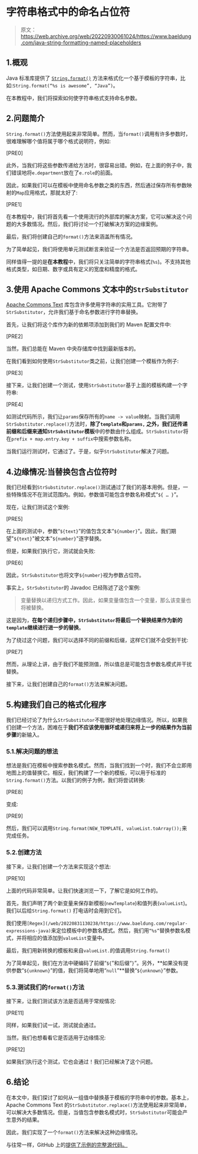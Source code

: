 # 字符串格式中的命名占位符

> 原文：<https://web.archive.org/web/20220930061024/https://www.baeldung.com/java-string-formatting-named-placeholders>

## 1.概观

Java 标准库提供了 [`String.format()`](/web/20220831130238/https://www.baeldung.com/string/format) 方法来格式化一个基于模板的字符串，比如:`String.format(“%s is awesome”, “Java”)`。

在本教程中，我们将探索如何使字符串格式支持命名参数。

## 2.问题简介

`String.format()`方法使用起来非常简单。然而，当`format()`调用有许多参数时，很难理解哪个值将属于哪个格式说明符，例如:

[PRE0]

此外，当我们将这些参数传递给方法时，很容易出错。例如，在上面的例子中，我们错误地将`e.department`放在了`e.role`的前面。

因此，如果我们可以在模板中使用命名参数之类的东西，然后通过保存所有参数映射的`Map`应用格式，那就太好了:

[PRE1]

在本教程中，我们将首先看一个使用流行的外部库的解决方案，它可以解决这个问题的大多数情况。然后，我们将讨论一个打破解决方案的边缘案例。

最后，我们将创建自己的`format()`方法来涵盖所有情况。

为了简单起见，我们将使用单元测试断言来验证一个方法是否返回预期的字符串。

同样值得一提的是**在本教程**中，我们将只关注简单的字符串格式(`%s`)。不支持其他格式类型，如日期、数字或具有定义的宽度和精度的格式。

## 3.使用 Apache Commons 文本中的`StrSubstitutor`

[Apache Commons Text](/web/20220831130238/https://www.baeldung.com/java-apache-commons-text) 库包含许多使用字符串的实用工具。它附带了`StrSubstitutor`，允许我们基于命名参数进行字符串替换。

首先，让我们将这个库作为新的依赖项添加到我们的 Maven 配置文件中:

[PRE2]

当然，我们总能在 Maven 中央存储库中找到最新版本的。

在我们看到如何使用`StrSubstitutor`类之前，让我们创建一个模板作为例子:

[PRE3]

接下来，让我们创建一个测试，使用`StrSubstitutor`基于上面的模板构建一个字符串:

[PRE4]

如测试代码所示，我们让`params`保存所有的`name -> value`映射。当我们调用`StrSubstitutor.replace()`方法时，**除了`template`和`params,` 之外，我们还传递前缀和后缀来通知`StrSubstitutor`模板**中的参数由什么组成。`StrSubstitutor`将在`prefix + map.entry.key + suffix`中搜索参数名称。

当我们运行测试时，它通过了。于是，似乎`StrSubstitutor`解决了问题。

## 4.边缘情况:当替换包含占位符时

我们已经看到`StrSubstitutor.replace()`测试通过了我们的基本用例。但是，一些特殊情况不在测试范围内。例如，参数值可能包含参数名称模式“`${ … }`”。

现在，让我们测试这个案例:

[PRE5]

在上面的测试中，参数“`${text}`”的值包含文本“`${number}`”。因此，我们期望"`${text}`"被文本"`${number}`"逐字替换。

但是，如果我们执行它，测试就会失败:

[PRE6]

因此，`StrSubstitutor`也将文字`${number}`视为参数占位符。

事实上，`StrSubstitutor`的 Javadoc 已经陈述了这个案例:

> 变量替换以递归方式工作。因此，如果变量值包含一个变量，那么该变量也将被替换。

这是因为，**在每个递归步骤中，`StrSubstitutor`将最后一个替换结果作为新的`template`继续进行进一步的替换**。

为了绕过这个问题，我们可以选择不同的前缀和后缀，这样它们就不会受到干扰:

[PRE7]

然而，从理论上讲，由于我们不能预测值，所以值总是可能包含参数名模式并干扰替换。

接下来，让我们创建自己的`format()`方法来解决问题。

## 5.构建我们自己的格式化程序

我们已经讨论了为什么`StrSubstitutor`不能很好地处理边缘情况。所以，如果我们创建一个方法，困难在于**我们不应该使用循环或递归来将上一步的结果作为当前步骤**的新输入。

### 5.1.解决问题的想法

想法是我们在模板中搜索参数名模式。然而，当我们找到一个时，我们不会立即用地图上的值替换它。相反，我们构建了一个新的模板，可以用于标准的`String.format()`方法。以我们的例子为例，我们将尝试转换:

[PRE8]

变成:

[PRE9]

然后，我们可以调用`String.format(NEW_TEMPLATE, valueList.toArray());`来完成任务。

### 5.2.创建方法

接下来，让我们创建一个方法来实现这个想法:

[PRE10]

上面的代码非常简单。让我们快速浏览一下，了解它是如何工作的。

首先，我们声明了两个新变量来保存新模板(`newTemplate`)和值列表(`valueList`)。我们以后给`String.format()` 打电话时会用到它们。

我们使用`[Regex](/web/20220831130238/https://www.baeldung.com/regular-expressions-java)`来定位模板中的参数名模式。然后，我们用`“%s”`替换参数名模式，并将相应的值添加到`valueList`变量中。

最后，我们用新转换的模板和来自`valueList.`的值调用`String.format()`

为了简单起见，我们在方法中硬编码了前缀“`${`”和后缀“`}`”。另外，**如果没有提供参数“`${unknown}`”的值，我们将简单地用“`null`”**替换“`${unknown}`”参数。

### 5.3.测试我们的`format()`方法

接下来，让我们测试该方法是否适用于常规情况:

[PRE11]

同样，如果我们试一试，测试就会通过。

当然，我们也想看看它是否适用于边缘情况:

[PRE12]

如果我们执行这个测试，它也会通过！我们已经解决了这个问题。

## 6.结论

在本文中，我们探讨了如何从一组值中替换基于模板的字符串中的参数。基本上，Apache Commons Text 的`StrSubstitutor.replace()`方法使用起来非常简单，可以解决大多数情况。但是，当值包含参数名模式时，`StrSubstitutor`可能会产生意外的结果。

因此，我们实现了一个`format()`方法来解决这种边缘情况。

与往常一样，GitHub 上的[提供了示例的完整源代码。](https://web.archive.org/web/20220831130238/https://github.com/eugenp/tutorials/tree/master/core-java-modules/core-java-string-operations-4)